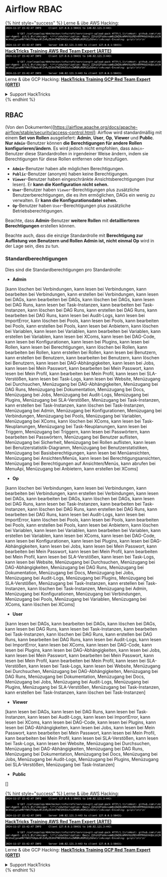 # Airflow RBAC

{% hint style="success" %}
Lerne & übe AWS Hacking:<img src="../../.gitbook/assets/image (1).png" alt="" data-size="line">[**HackTricks Training AWS Red Team Expert (ARTE)**](https://training.hacktricks.xyz/courses/arte)<img src="../../.gitbook/assets/image (1).png" alt="" data-size="line">\
Lerne & übe GCP Hacking: <img src="../../.gitbook/assets/image (2).png" alt="" data-size="line">[**HackTricks Training GCP Red Team Expert (GRTE)**<img src="../../.gitbook/assets/image (2).png" alt="" data-size="line">](https://training.hacktricks.xyz/courses/grte)

<details>

<summary>Support HackTricks</summary>

* Überprüfe die [**Abonnementpläne**](https://github.com/sponsors/carlospolop)!
* **Tritt der** 💬 [**Discord-Gruppe**](https://discord.gg/hRep4RUj7f) oder der [**Telegram-Gruppe**](https://t.me/peass) bei oder **folge** uns auf **Twitter** 🐦 [**@hacktricks\_live**](https://twitter.com/hacktricks\_live)**.**
* **Teile Hacking-Tricks, indem du PRs zu den** [**HackTricks**](https://github.com/carlospolop/hacktricks) und [**HackTricks Cloud**](https://github.com/carlospolop/hacktricks-cloud) GitHub-Repos einreichst.

</details>
{% endhint %}

## RBAC

(Von den Dokumenten)\[https://airflow.apache.org/docs/apache-airflow/stable/security/access-control.html]: Airflow wird standardmäßig mit einem **Set von Rollen** ausgeliefert: **Admin**, **User**, **Op**, **Viewer** und **Public**. **Nur `Admin`**-Benutzer können **die Berechtigungen für andere Rollen konfigurieren/ändern**. Es wird jedoch nicht empfohlen, dass `Admin`-Benutzer diese Standardrollen in irgendeiner Weise ändern, indem sie Berechtigungen für diese Rollen entfernen oder hinzufügen.

* **`Admin`**-Benutzer haben alle möglichen Berechtigungen.
* **`Public`**-Benutzer (anonym) haben keine Berechtigungen.
* **`Viewer`**-Benutzer haben eingeschränkte Ansichtsberechtigungen (nur lesen). Er **kann die Konfiguration nicht sehen.**
* **`User`**-Benutzer haben `Viewer`-Berechtigungen plus zusätzliche Benutzerberechtigungen, die es ihm ermöglichen, DAGs ein wenig zu verwalten. Er **kann die Konfigurationsdatei sehen.**
* **`Op`**-Benutzer haben `User`-Berechtigungen plus zusätzliche Betriebsberechtigungen.

Beachte, dass **Admin**-Benutzer **weitere Rollen** mit **detaillierteren Berechtigungen** erstellen können.

Beachte auch, dass die einzige Standardrolle mit **Berechtigung zur Auflistung von Benutzern und Rollen Admin ist, nicht einmal Op** wird in der Lage sein, dies zu tun.

### Standardberechtigungen

Dies sind die Standardberechtigungen pro Standardrolle:

* **Admin**

\[kann löschen bei Verbindungen, kann lesen bei Verbindungen, kann bearbeiten bei Verbindungen, kann erstellen bei Verbindungen, kann lesen bei DAGs, kann bearbeiten bei DAGs, kann löschen bei DAGs, kann lesen bei DAG Runs, kann lesen bei Task-Instanzen, kann bearbeiten bei Task-Instanzen, kann löschen bei DAG Runs, kann erstellen bei DAG Runs, kann bearbeiten bei DAG Runs, kann lesen bei Audit-Logs, kann lesen bei ImportError, kann löschen bei Pools, kann lesen bei Pools, kann bearbeiten bei Pools, kann erstellen bei Pools, kann lesen bei Anbietern, kann löschen bei Variablen, kann lesen bei Variablen, kann bearbeiten bei Variablen, kann erstellen bei Variablen, kann lesen bei XComs, kann lesen bei DAG-Code, kann lesen bei Konfigurationen, kann lesen bei Plugins, kann lesen bei Rollen, kann lesen bei Berechtigungen, kann löschen bei Rollen, kann bearbeiten bei Rollen, kann erstellen bei Rollen, kann lesen bei Benutzern, kann erstellen bei Benutzern, kann bearbeiten bei Benutzern, kann löschen bei Benutzern, kann lesen bei DAG-Abhängigkeiten, kann lesen bei Jobs, kann lesen bei Mein Passwort, kann bearbeiten bei Mein Passwort, kann lesen bei Mein Profil, kann bearbeiten bei Mein Profil, kann lesen bei SLA-Verstößen, kann lesen bei Task-Logs, kann lesen bei Website, Menüzugang bei Durchsuchen, Menüzugang bei DAG-Abhängigkeiten, Menüzugang bei DAG Runs, Menüzugang bei Dokumentation, Menüzugang bei Docs, Menüzugang bei Jobs, Menüzugang bei Audit-Logs, Menüzugang bei Plugins, Menüzugang bei SLA-Verstößen, Menüzugang bei Task-Instanzen, kann erstellen bei Task-Instanzen, kann löschen bei Task-Instanzen, Menüzugang bei Admin, Menüzugang bei Konfigurationen, Menüzugang bei Verbindungen, Menüzugang bei Pools, Menüzugang bei Variablen, Menüzugang bei XComs, kann löschen bei XComs, kann lesen bei Task-Neuplanungen, Menüzugang bei Task-Neuplanungen, kann lesen bei Triggern, Menüzugang bei Triggern, kann lesen bei Passwörtern, kann bearbeiten bei Passwörtern, Menüzugang bei Benutzer auflisten, Menüzugang bei Sicherheit, Menüzugang bei Rollen auflisten, kann lesen bei Benutzerstatistik-Diagramm, Menüzugang bei Benutzerstatistiken, Menüzugang bei Basisberechtigungen, kann lesen bei Menüansichten, Menüzugang bei Ansichten/Menüs, kann lesen bei Berechtigungsansichten, Menüzugang bei Berechtigungen auf Ansichten/Menüs, kann abrufen bei MenuApi, Menüzugang bei Anbietern, kann erstellen bei XComs]

* **Op**

\[kann löschen bei Verbindungen, kann lesen bei Verbindungen, kann bearbeiten bei Verbindungen, kann erstellen bei Verbindungen, kann lesen bei DAGs, kann bearbeiten bei DAGs, kann löschen bei DAGs, kann lesen bei DAG Runs, kann lesen bei Task-Instanzen, kann bearbeiten bei Task-Instanzen, kann löschen bei DAG Runs, kann erstellen bei DAG Runs, kann bearbeiten bei DAG Runs, kann lesen bei Audit-Logs, kann lesen bei ImportError, kann löschen bei Pools, kann lesen bei Pools, kann bearbeiten bei Pools, kann erstellen bei Pools, kann lesen bei Anbietern, kann löschen bei Variablen, kann lesen bei Variablen, kann bearbeiten bei Variablen, kann erstellen bei Variablen, kann lesen bei XComs, kann lesen bei DAG-Code, kann lesen bei Konfigurationen, kann lesen bei Plugins, kann lesen bei DAG-Abhängigkeiten, kann lesen bei Jobs, kann lesen bei Mein Passwort, kann bearbeiten bei Mein Passwort, kann lesen bei Mein Profil, kann bearbeiten bei Mein Profil, kann lesen bei SLA-Verstößen, kann lesen bei Task-Logs, kann lesen bei Website, Menüzugang bei Durchsuchen, Menüzugang bei DAG-Abhängigkeiten, Menüzugang bei DAG Runs, Menüzugang bei Dokumentation, Menüzugang bei Docs, Menüzugang bei Jobs, Menüzugang bei Audit-Logs, Menüzugang bei Plugins, Menüzugang bei SLA-Verstößen, Menüzugang bei Task-Instanzen, kann erstellen bei Task-Instanzen, kann löschen bei Task-Instanzen, Menüzugang bei Admin, Menüzugang bei Konfigurationen, Menüzugang bei Verbindungen, Menüzugang bei Pools, Menüzugang bei Variablen, Menüzugang bei XComs, kann löschen bei XComs]

* **User**

\[kann lesen bei DAGs, kann bearbeiten bei DAGs, kann löschen bei DAGs, kann lesen bei DAG Runs, kann lesen bei Task-Instanzen, kann bearbeiten bei Task-Instanzen, kann löschen bei DAG Runs, kann erstellen bei DAG Runs, kann bearbeiten bei DAG Runs, kann lesen bei Audit-Logs, kann lesen bei ImportError, kann lesen bei XComs, kann lesen bei DAG-Code, kann lesen bei Plugins, kann lesen bei DAG-Abhängigkeiten, kann lesen bei Jobs, kann lesen bei Mein Passwort, kann bearbeiten bei Mein Passwort, kann lesen bei Mein Profil, kann bearbeiten bei Mein Profil, kann lesen bei SLA-Verstößen, kann lesen bei Task-Logs, kann lesen bei Website, Menüzugang bei Durchsuchen, Menüzugang bei DAG-Abhängigkeiten, Menüzugang bei DAG Runs, Menüzugang bei Dokumentation, Menüzugang bei Docs, Menüzugang bei Jobs, Menüzugang bei Audit-Logs, Menüzugang bei Plugins, Menüzugang bei SLA-Verstößen, Menüzugang bei Task-Instanzen, kann erstellen bei Task-Instanzen, kann löschen bei Task-Instanzen]

* **Viewer**

\[kann lesen bei DAGs, kann lesen bei DAG Runs, kann lesen bei Task-Instanzen, kann lesen bei Audit-Logs, kann lesen bei ImportError, kann lesen bei XComs, kann lesen bei DAG-Code, kann lesen bei Plugins, kann lesen bei DAG-Abhängigkeiten, kann lesen bei Jobs, kann lesen bei Mein Passwort, kann bearbeiten bei Mein Passwort, kann lesen bei Mein Profil, kann bearbeiten bei Mein Profil, kann lesen bei SLA-Verstößen, kann lesen bei Task-Logs, kann lesen bei Website, Menüzugang bei Durchsuchen, Menüzugang bei DAG-Abhängigkeiten, Menüzugang bei DAG Runs, Menüzugang bei Dokumentation, Menüzugang bei Docs, Menüzugang bei Jobs, Menüzugang bei Audit-Logs, Menüzugang bei Plugins, Menüzugang bei SLA-Verstößen, Menüzugang bei Task-Instanzen]

* **Public**

\[]

{% hint style="success" %}
Lerne & übe AWS Hacking:<img src="../../.gitbook/assets/image (1).png" alt="" data-size="line">[**HackTricks Training AWS Red Team Expert (ARTE)**](https://training.hacktricks.xyz/courses/arte)<img src="../../.gitbook/assets/image (1).png" alt="" data-size="line">\
Lerne & übe GCP Hacking: <img src="../../.gitbook/assets/image (2).png" alt="" data-size="line">[**HackTricks Training GCP Red Team Expert (GRTE)**<img src="../../.gitbook/assets/image (2).png" alt="" data-size="line">](https://training.hacktricks.xyz/courses/grte)

<details>

<summary>Support HackTricks</summary>

* Überprüfe die [**Abonnementpläne**](https://github.com/sponsors/carlospolop)!
* **Tritt der** 💬 [**Discord-Gruppe**](https://discord.gg/hRep4RUj7f) oder der [**Telegram-Gruppe**](https://t.me/peass) bei oder **folge** uns auf **Twitter** 🐦 [**@hacktricks\_live**](https://twitter.com/hacktricks\_live)**.**
* **Teile Hacking-Tricks, indem du PRs zu den** [**HackTricks**](https://github.com/carlospolop/hacktricks) und [**HackTricks Cloud**](https://github.com/carlospolop/hacktricks-cloud) GitHub-Repos einreichst.

</details>
{% endhint %}
